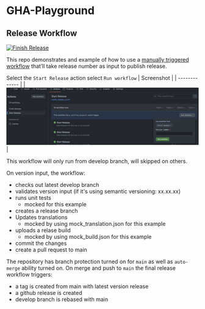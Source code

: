 # GHA-Playground

## Release Workflow

[![Finish Release](https://github.com/shabib87/GHA-Playground/actions/workflows/finish_release.yml/badge.svg?branch=develop)](https://github.com/shabib87/GHA-Playground/actions/workflows/finish_release.yml)

This repo demonstrates and example of how to use a [manually triggered workflow](https://dev.to/this-is-learning/manually-trigger-a-github-action-with-workflowdispatch-3mga) that’ll take release number as input to publish release.

Select the `Start Release` action select `Run workflow`
| Screenshot  |
| ------------- |
| ![output](img/workflow.png) |

This workflow will only run from develop branch, will skipped on others.

On version input, the workflow:

- checks out latest develop branch
- validates version input (if it's using semantic versioning: xx.xx.xx)
- runs unit tests
  - mocked for this example
- creates a release branch
- Updates translations
  - mocked by using mock_translation.json for this example
- uploads a relase build
  - mocked by using mock_build.json for this example
- commit the changes
- create a pull request to main

The repository has branch protection turned on for `main` as well as `auto-merge` ability turned on. On merge and push to `main` the final release workflow triggers:

- a tag is created from main with latest version release
- a github release is created
- develop branch is rebased with main
